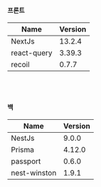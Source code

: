 #### 프론트

| Name        | Version |
| ----------- | ------- |
| NextJs      | 13.2.4  |
| react-query | 3.39.3  |
| recoil      | 0.7.7   |

<br />
<br />


#### 백

| Name         | Version |
| ------------ | ------- |
| NestJs       | 9.0.0   |
| Prisma       | 4.12.0  |
| passport     | 0.6.0   |
| nest-winston | 1.9.1   |


<!-- https://tabletomarkdown.com/generate-markdown-table/ -->
